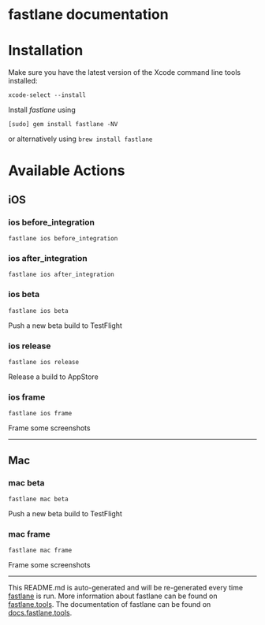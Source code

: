 fastlane documentation
================
# Installation

Make sure you have the latest version of the Xcode command line tools installed:

```
xcode-select --install
```

Install _fastlane_ using
```
[sudo] gem install fastlane -NV
```
or alternatively using `brew install fastlane`

# Available Actions
## iOS
### ios before_integration
```
fastlane ios before_integration
```

### ios after_integration
```
fastlane ios after_integration
```

### ios beta
```
fastlane ios beta
```
Push a new beta build to TestFlight
### ios release
```
fastlane ios release
```
Release a build to AppStore
### ios frame
```
fastlane ios frame
```
Frame some screenshots

----

## Mac
### mac beta
```
fastlane mac beta
```
Push a new beta build to TestFlight
### mac frame
```
fastlane mac frame
```
Frame some screenshots

----

This README.md is auto-generated and will be re-generated every time [fastlane](https://fastlane.tools) is run.
More information about fastlane can be found on [fastlane.tools](https://fastlane.tools).
The documentation of fastlane can be found on [docs.fastlane.tools](https://docs.fastlane.tools).
